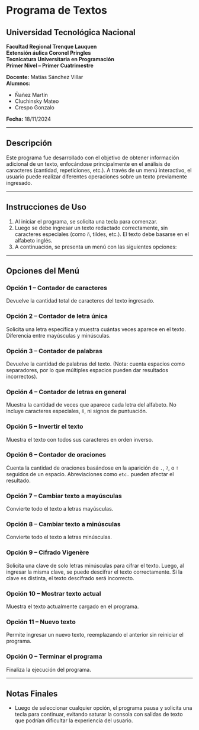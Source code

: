 
# Programa de Textos

## Universidad Tecnológica Nacional  
**Facultad Regional Trenque Lauquen**  
**Extensión áulica Coronel Pringles**  
**Tecnicatura Universitaria en Programación**  
**Primer Nivel – Primer Cuatrimestre**  

**Docente:** Matías Sánchez Villar  
**Alumnos:**  
- Ñañez Martín  
- Cluchinsky Mateo  
- Crespo Gonzalo  

**Fecha:** 18/11/2024  

---

## Descripción

Este programa fue desarrollado con el objetivo de obtener información adicional de un texto, enfocándose principalmente en el análisis de caracteres (cantidad, repeticiones, etc.). A través de un menú interactivo, el usuario puede realizar diferentes operaciones sobre un texto previamente ingresado.

---

## Instrucciones de Uso

1. Al iniciar el programa, se solicita una tecla para comenzar.
2. Luego se debe ingresar un texto redactado correctamente, sin caracteres especiales (como `ñ`, tildes, etc.). El texto debe basarse en el alfabeto inglés.
3. A continuación, se presenta un menú con las siguientes opciones:

---

## Opciones del Menú

### Opción 1 – Contador de caracteres
Devuelve la cantidad total de caracteres del texto ingresado.

### Opción 2 – Contador de letra única
Solicita una letra específica y muestra cuántas veces aparece en el texto. Diferencia entre mayúsculas y minúsculas.

### Opción 3 – Contador de palabras
Devuelve la cantidad de palabras del texto. (Nota: cuenta espacios como separadores, por lo que múltiples espacios pueden dar resultados incorrectos).

### Opción 4 – Contador de letras en general
Muestra la cantidad de veces que aparece cada letra del alfabeto. No incluye caracteres especiales, `ñ`, ni signos de puntuación.

### Opción 5 – Invertir el texto
Muestra el texto con todos sus caracteres en orden inverso.

### Opción 6 – Contador de oraciones
Cuenta la cantidad de oraciones basándose en la aparición de `.`, `?`, o `!` seguidos de un espacio. Abreviaciones como `etc.` pueden afectar el resultado.

### Opción 7 – Cambiar texto a mayúsculas
Convierte todo el texto a letras mayúsculas.

### Opción 8 – Cambiar texto a minúsculas
Convierte todo el texto a letras minúsculas.

### Opción 9 – Cifrado Vigenère
Solicita una clave de solo letras minúsculas para cifrar el texto. Luego, al ingresar la misma clave, se puede descifrar el texto correctamente. Si la clave es distinta, el texto descifrado será incorrecto.

### Opción 10 – Mostrar texto actual
Muestra el texto actualmente cargado en el programa.

### Opción 11 – Nuevo texto
Permite ingresar un nuevo texto, reemplazando el anterior sin reiniciar el programa.

### Opción 0 – Terminar el programa
Finaliza la ejecución del programa.

---

## Notas Finales

- Luego de seleccionar cualquier opción, el programa pausa y solicita una tecla para continuar, evitando saturar la consola con salidas de texto que podrían dificultar la experiencia del usuario.

